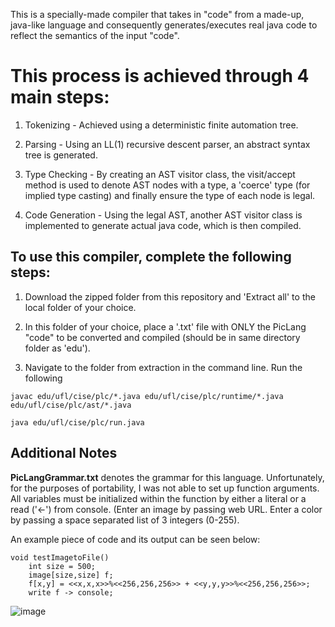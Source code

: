 This is a specially-made compiler that takes in "code" from a made-up, java-like language 
and consequently generates/executes real java code to reflect the semantics of the input "code".

This process is achieved through 4 main steps:
==============================================

1. Tokenizing - Achieved using a deterministic finite automation tree.

2. Parsing - Using an LL(1) recursive descent parser, an abstract syntax tree is generated.

3. Type Checking - By creating an AST visitor class, the visit/accept method is used to denote AST nodes with a type, a 'coerce' type (for implied type casting) and finally ensure the type of each node is legal.

4. Code Generation - Using the legal AST, another AST visitor class is implemented to generate actual java code, which is then compiled.

To use this compiler, complete the following steps:
---------------------------------------------------

1. Download the zipped folder from this repository and 'Extract all' to the local folder of your choice. 

2. In this folder of your choice, place a '.txt' file with ONLY the PicLang "code" to be converted and compiled (should be in same directory folder as 'edu').

3. Navigate to the folder from extraction in the command line. Run the following 

```
javac edu/ufl/cise/plc/*.java edu/ufl/cise/plc/runtime/*.java edu/ufl/cise/plc/ast/*.java

java edu/ufl/cise/plc/run.java
```

Additional Notes
----------------

**PicLangGrammar.txt** denotes the grammar for this language. Unfortunately, for the purposes of portability, I was not able to set up function arguments. All variables must be initialized within the function by either a literal or a read ('<-') from console. (Enter an image by passing web URL. Enter a color by passing a space separated list of 3 integers (0-255).


An example piece of code and its output can be seen below:

```
void testImagetoFile()
	int size = 500;
	image[size,size] f;
	f[x,y] = <<x,x,x>>%<<256,256,256>> + <<y,y,y>>%<<256,256,256>>;
   	write f -> console;
```

![image](https://user-images.githubusercontent.com/68303855/166309068-90677f7e-264b-4d6d-aeec-30df23c2a9a2.png)
